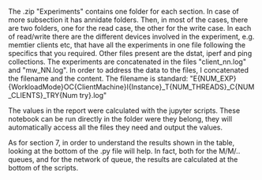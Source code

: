 The .zip "Experiments" contains one folder for each section.
In case of more subsection it has annidate folders. Then, in most of the cases, there are two folders, one for the read case, the other for the write case. In each of read/write there are the different devices involved in the experiment, e.g. memtier clients etc, that have all the experiments in one file following the specifics that you required.
Other files present are the dstat, iperf and ping collections.
The experiments are concatenated in the files "client_nn.log" and "mw_NN.log".
In order to address the data to the files, I concatenated the filename and the content.
The filename is standard: "E{NUM_EXP}{WorkloadMode}OC{ClientMachine}I{Instance}_T{NUM_THREADS}_C{NUM_CLIENTS}_TRY{Num try}.log"

The values in the report were calculated with the jupyter scripts. These notebook can be run directly in the folder were they belong, they will automatically access all the files they need and output the values.

As for section 7, in order to understand the results shown in the table, looking at the bottom of the .py file will help.
In fact, both for the M/M/.. queues, and for the network of queue, the results are calculated at the bottom of the scripts.

